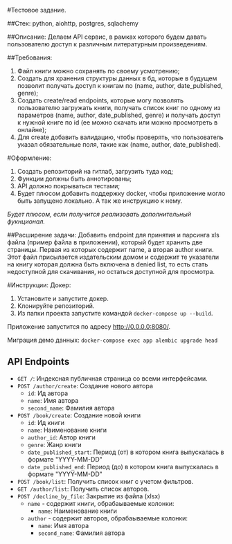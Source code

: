 #Тестовое задание.

##Стек:
python, aiohttp, postgres, sqlachemy

##Описание:
Делаем API сервис, в рамках которого будем давать пользователю доступ к различным литературным произведениям.

##Требования:
1. Файл книги можно сохранять по своему усмотрению;
1. Создать для хранения структуры данных в бд, которые в будущем позволит получать доступ к книгам по (name, author, date\_published, genre);
1. Создать create/read endpoints, которые могу позволять пользователю загружать книги, 
   получать список книг по одному из параметров (name, author, date\_published, genre) 
   и получать доступ к нужной книге по id (ее можно скачать или можно просмотреть в онлайне);
1. Для create добавить валидацию, чтобы проверять, что пользователь указал обязательные поля, такие как (name, author, date\_published).

#Оформление:
1. Создать репозиторий на гитлаб, загрузить туда код;
1. Функции должны быть аннотированы;
1. API должно покрываться тестами;
1. Будет плюсом добавить поддержку docker, 
   чтобы приложение могло быть запущено локально. 
   А так же инструкцию к нему.


_Будет плюсом, если получится реализовать дополнительный фукнционал._

##Расширение задачи:
Добавить endpoint для принятия и парсинга xls файла (пример файла в приложении), который будет хранить две страницы. Первая из которых содержит name, а вторая author книги. Этот файл присылается издательским домом и содержит те указатели на книгу которая должна быть включена в denied list, то есть стать недоступной для скачивания, но остаться доступной для просмотра.

#Инструкции:
Докер:
1. Установите и запустите докер.
2. Клонируйте репозиторий.
3. Из папки проекта запустите командой `docker-compose up --build`.

Приложение запустится по адресу http://0.0.0.0:8080/.

Миграция демо данных:
`docker-compose exec app alembic upgrade head`

## API Endpoints
- `GET /`: Индексная публичная страница со всеми интерфейсами.
- `POST /author/create`: Создание нового автора
  - `id`: Ид автора
  - `name`: Имя автора
  - `second_name`: Фамилия автора
- `POST /book/create`: Создание новой книги
  - `id`: Ид книги
  - `name`: Наименование книги
  - `author_id`: Автор книги
  - `genre`: Жанр книги
  - `date_published_start`: Период (от) в котором книга выпускалась в формате "YYYY-MM-DD"
  - `date_published_end`: Период (до) в котором книга выпускалась в формате "YYYY-MM-DD"
- `POST /book/list`: Получить список книг с учетом фильтров.
- `GET /author/list`: Получить список авторов.
- `POST /decline_by_file`: Закрытие из файла (xlsx)
    - `name` - содержит книги, обрабаываемые колонки:
        - `name`: Наименование книги
    - `author` - содержит авторов, обрабаываемые колонки:
        - `name`: Имя автора
        - `second_name`: Фамилия автора
    
